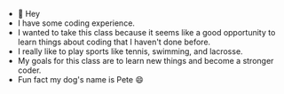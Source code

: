 - 👋 Hey
-  I have some coding experience.
-  I wanted to take this class because it seems like a good opportunity to learn things about coding that I haven't done before.
-  I really like to play sports like tennis, swimming, and lacrosse.
-  My goals for this class are to learn new things and become a stronger coder.
-  Fun fact my dog's name is Pete 😄
